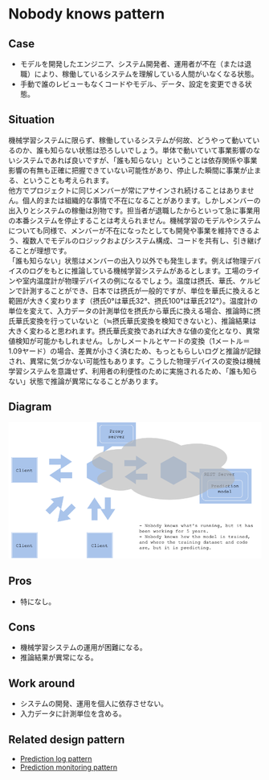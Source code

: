 # Nobody knows pattern

## Case
- モデルを開発したエンジニア、システム開発者、運用者が不在（または退職）により、稼働しているシステムを理解している人間がいなくなる状態。
- 手動で誰のレビューもなくコードやモデル、データ、設定を変更できる状態。

## Situation
機械学習システムに限らず、稼働しているシステムが何故、どうやって動いているのか、誰も知らない状態は恐ろしいでしょう。単体で動いていて事業影響のないシステムであれば良いですが、「誰も知らない」ということは依存関係や事業影響の有無も正確に把握できていない可能性があり、停止した瞬間に事業が止まる、ということも考えられます。<br>
他方でプロジェクトに同じメンバーが常にアサインされ続けることはありません。個人的または組織的な事情で不在になることがあります。しかしメンバーの出入りとシステムの稼働は別物です。担当者が退職したからといって急に事業用の本番システムを停止することは考えられません。機械学習のモデルやシステムについても同様で、メンバーが不在になったとしても開発や事業を維持できるよう、複数人でモデルのロジックおよびシステム構成、コードを共有し、引き継げることが理想です。<br>
「誰も知らない」状態はメンバーの出入り以外でも発生します。例えば物理デバイスのログをもとに推論している機械学習システムがあるとします。工場のラインや室内温度計が物理デバイスの例になるでしょう。温度は摂氏、華氏、ケルビンで計測することができ、日本では摂氏が一般的ですが、単位を華氏に換えると範囲が大きく変わります（摂氏0°は華氏32°、摂氏100°は華氏212°）。温度計の単位を変えて、入力データの計測単位を摂氏から華氏に換える場合、推論時に摂氏華氏変換を行っていないと（≒摂氏華氏変換を検知できないと）、推論結果は大きく変わると思われます。摂氏華氏変換であれば大きな値の変化となり、異常値検知が可能かもしれません。しかしメートルとヤードの変換（1メートル＝1.09ヤード）の場合、差異が小さく済むため、もっともらしいログと推論が記録され、異常に気づかない可能性もあります。こうした物理デバイスの変換は機械学習システムを意識せず、利用者の利便性のために実施されるため、「誰も知らない」状態で推論が異常になることがあります。


## Diagram
![diagram](diagram.png)


## Pros
- 特になし。

## Cons
- 機械学習システムの運用が困難になる。
- 推論結果が異常になる。

## Work around
- システムの開発、運用を個人に依存させない。
- 入力データに計測単位を含める。

## Related design pattern
- [Prediction log pattern](./Operation-patterns/Prediction-log-pattern/design_ja.md)
- [Prediction monitoring pattern](./Operation-patterns/Prediction-monitoring-pattern/design_ja.md)
